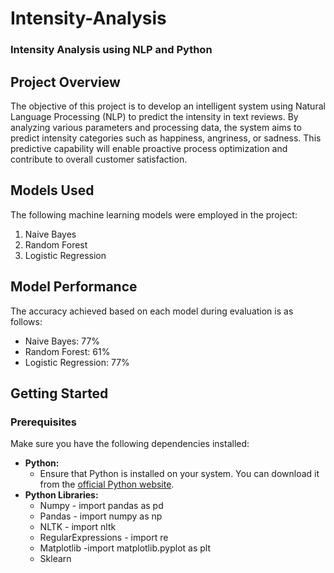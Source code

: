 # Intensity-Analysis

### Intensity Analysis using NLP and Python

## Project Overview

The objective of this project is to develop an intelligent system using Natural Language Processing (NLP) to predict the intensity in text reviews. By analyzing various parameters and processing data, the system aims to predict intensity categories such as happiness, angriness, or sadness. This predictive capability will enable proactive process optimization and contribute to overall customer satisfaction.

## Models Used

The following machine learning models were employed in the project:

1. Naive Bayes
2. Random Forest
3. Logistic Regression

## Model Performance

The accuracy achieved based on each model during evaluation is as follows:

- Naive Bayes: 77%
- Random Forest: 61%
- Logistic Regression: 77%

## Getting Started

### Prerequisites

Make sure you have the following dependencies installed:

- **Python:**
   - Ensure that Python is installed on your system. You can download it from the [official Python website](https://www.python.org/downloads/).
- **Python Libraries:**
  - Numpy    - import pandas as pd
  - Pandas   - import numpy as np
  - NLTK     - import nltk
  - RegularExpressions   - import re
  - Matplotlib   -import matplotlib.pyplot as plt
  - Sklearn   

   

     
